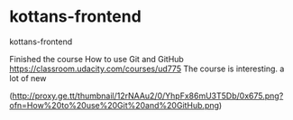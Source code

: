 # kottans-frontend

kottans-frontend


Finished the course How to use Git and GitHub
https://classroom.udacity.com/courses/ud775
The course is interesting. a lot of new

(http://proxy.ge.tt/thumbnail/12rNAAu2/0/YhpFx86mU3T5Db/0x675.png?ofn=How%20to%20use%20Git%20and%20GitHub.png)
